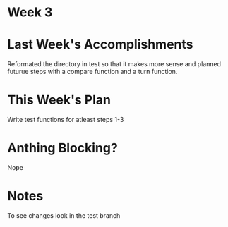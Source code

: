 # Week 3
# Last Week's Accomplishments
Reformated the directory in test so that it makes more sense and planned futurue steps with a compare function and a turn function.
# This Week's Plan
Write test functions for atleast steps 1-3
# Anthing Blocking?
Nope
# Notes
To see changes look in the test branch 
